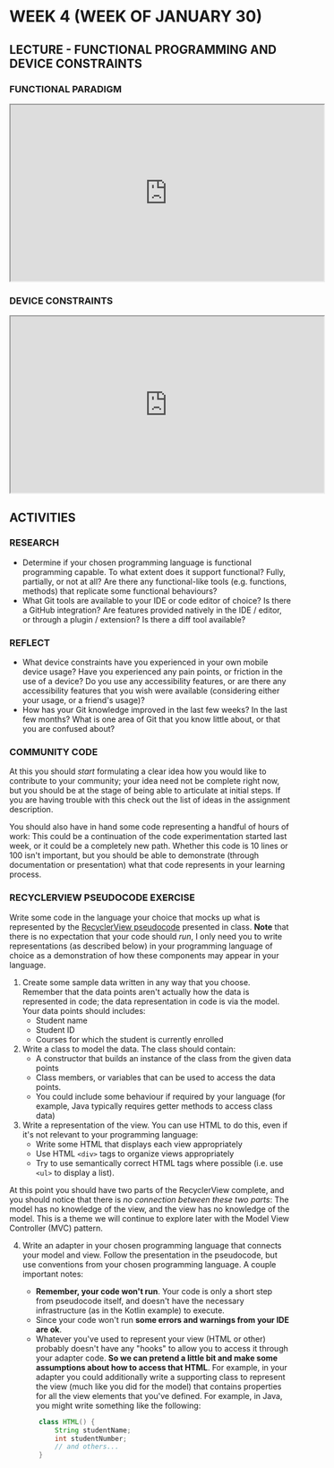 <!-- # ![Programming for Mobile App Development](images/1366x768-kotlin2022_2.png) -->

# WEEK 4 (WEEK OF JANUARY 30)
## LECTURE - FUNCTIONAL PROGRAMMING AND DEVICE CONSTRAINTS

### FUNCTIONAL PARADIGM
<div class="video-container-16by9"><iframe width="560" height="315" src="https://youtube.com/embed/_uXZ8HvHH7o"></iframe></div>

### DEVICE CONSTRAINTS
<div class="video-container-16by9"><iframe width="560" height="315" src="https://youtube.com/embed/QWxAoUPG3jc"></iframe></div>


## ACTIVITIES
### RESEARCH
- Determine if your chosen programming language is functional programming capable. To what extent does it support functional? Fully, partially, or not at all? Are there any functional-like tools (e.g. functions, methods) that replicate some functional behaviours?
- What Git tools are available to your IDE or code editor of choice? Is there a GitHub integration? Are features provided natively in the IDE / editor, or through a plugin / extension? Is there a diff tool available?  

### REFLECT
- What device constraints have you experienced in your own mobile device usage? Have you experienced any pain points, or friction in the use of a device? Do you use any accessibility features, or are there any accessibility features that you wish were available (considering either your usage, or a friend's usage)?
- How has your Git knowledge improved in the last few weeks? In the last few months? What is one area of Git that you know little about, or that you are confused about?  

### COMMUNITY CODE
At this you should *start* formulating a clear idea how you would like to contribute to your community; your idea need not be complete right now, but you should be at the stage of being able to articulate at initial steps. If you are having trouble with this check out the list of ideas in the assignment description.

You should also have in hand some code representing a handful of hours of work: This could be a continuation of the code experimentation started last week, or it could be a completely new path. Whether this code is 10 lines or 100 isn't important, but you should be able to demonstrate (through documentation or presentation) what that code represents in your learning process.

### RECYCLERVIEW PSEUDOCODE EXERCISE
Write some code in the language your choice that mocks up what is represented by the [RecyclerView pseudocode](https://github.com/nic-dgl-104-winter-2023/recycler-view-pseudo) presented in class. **Note** that there is no expectation that your code should *run*, I only need you to write representations (as described below) in your programming language of choice as a demonstration of how these components may appear in your language.

1. Create some sample data written in any way that you choose. Remember that the data points aren't actually how the data is represented in code; the data representation in code is via the model. Your data points should includes:
    - Student name
    - Student ID
    - Courses for which the student is currently enrolled 
2. Write a class to model the data. The class should contain:
    - A constructor that builds an instance of the class from the given data points
    - Class members, or variables that can be used to access the data points.
    - You could include some behaviour if required by your language (for example, Java typically requires getter methods to access class data)
3. Write a representation of the view. You can use HTML to do this, even if it's not relevant to your programming language:
    - Write some HTML that displays each view appropriately
    - Use HTML `<div>` tags to organize views appropriately
    - Try to use semantically correct HTML tags where possible (i.e. use `<ul>` to display a list).

At this point you should have two parts of the RecyclerView complete, and you should notice that there is *no connection between these two parts*: The model has no knowledge of the view, and the view has no knowledge of the model. This is a theme we will continue to explore later with the Model View Controller (MVC) pattern.

4. Write an adapter in your chosen programming language that connects your model and view. Follow the presentation in the pseudocode, but use conventions from your chosen programming language. A couple important notes:
    - **Remember, your code won't run**. Your code is only a short step from pseudocode itself, and doesn't have the necessary infrastructure (as in the Kotlin example) to execute.
    - Since your code won't run **some errors and warnings from your IDE are ok**.
    - Whatever you've used to represent your view (HTML or other) probably doesn't have any "hooks" to allow you to access it through your adapter code. **So we can pretend a little bit and make some assumptions about how to access that HTML**. For example, in your adapter you could additionally write a supporting class to represent the view (much like you did for the model) that contains properties for all the view elements that you've defined. For example, in Java, you might write something like the following:

    ```java
        class HTML() {
            String studentName;
            int studentNumber;
            // and others...
        }
    ```